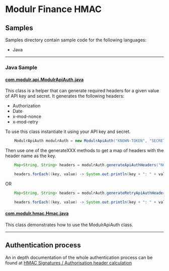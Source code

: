 # Modulr Finance HMAC

## Samples
Samples directory contain sample code for the following languages:
- Java

---

### Java Sample
#### [com.modulr.api.ModulrApiAuth.java](samples/java/src/main/java/com/modulr/api/ModulrApiAuth.java)
This class is a helper that can generate required headers for a given value of API key and secret. It generates the following headers:
* Authorization
* Date
* x-mod-nonce
* x-mod-retry

To use this class instantiate it using your API key and secret.
```java
    ModulrApiAuth modulrAuth = new ModulrApiAuth("KNOWN-TOKEN", "SECRET-TOKEN");
```
Then use one of the generateXXX methods to get a map of headers with the header name as the key.
```java
    Map<String, String> headers = modulrAuth.generateApiAuthHeaders("NONCE"); // replace NONCE with correct nonce to be used

    headers.forEach((key, value) -> System.out.println(key + ": " + value));
```        
OR

```java
    Map<String, String> headers = modulrAuth.generateRetryApiAuthHeaders(); // reuses the nonce used on the last generateApiAuthHeaders call

    headers.forEach((key, value) -> System.out.println(key + ": " + value));
```       

#### [com.modulr.hmac.Hmac.java](samples/java/src/main/java/com/modulr/hmac/Hmac.java)
This class demonstrates how to use the ModulrApiAuth class. 

---

## Authentication process
An in depth documentation of the whole authentication process can be found at [HMAC Signatures / Authorisation header calculation](https://modulr.readme.io/docs/hmac-signatures-authorisation-header-calculation)